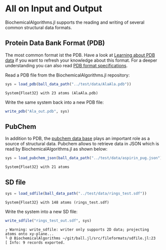 # All on Input and Output


BiochemicalAlgorithms.jl supports the reading and writing of several common structural data formats.

## Protein Data Bank Format (PDB)

The most common format ist the PDB. Have a look at [Learning about PDB data](https://pdb101.rcsb.org/learn/guide-to-understanding-pdb-data/introduction) if you want to refresh your knowledge about this format. For a deeper understanding you can also read [PDB format specifications](https://mmcif.wwpdb.org/pdbx-mmcif-home-page.html).

Read a PDB file from the BiochemicalAlgorithms.jl repository:

``` julia
sys = load_pdb(ball_data_path("../test/data/AlaAla.pdb"))
```

    System{Float32} with 23 atoms (AlaAla.pdb)

Write the same system back into a new PDB file:

``` julia
write_pdb("Ala_out.pdb", sys)
```

## PubChem

In addition to PDB, the [pubchem data base](https://pubchem.ncbi.nlm.nih.gov/) plays an important role as a source of structural data. Pubchem allows to retrieve data in JSON which is read by BiochemicalAlgorithms.jl as shown below:

``` julia
sys = load_pubchem_json(ball_data_path("../test/data/aspirin_pug.json"))
```

    System{Float32} with 21 atoms

## SD file

``` julia
sys = load_sdfile(ball_data_path("../test/data/rings_test.sdf"))
```

    System{Float32} with 148 atoms (rings_test.sdf)

Write the system into a new SD file:

``` julia
write_sdfile("rings_test_out.sdf", sys)
```

    ┌ Warning: write_sdfile: writer only supports 2D data; projecting atoms onto xy-plane...
    └ @ BiochemicalAlgorithms ~/git/ball.jl/src/fileformats/sdfile.jl:23
    [ Info: 9 records exported.
